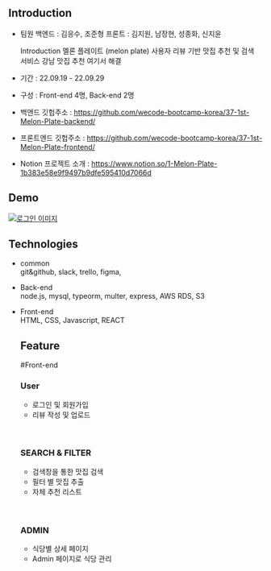## Introduction
- 팀원
  백엔드 : 김응수, 조준형
  프론트 : 김지원, 남장현, 성종화, 신지윤
  
  Introduction
  멜론 플레이트 (melon plate)
  사용자 리뷰 기반 맛집 추천 및 검색 서비스
  강남 맛집 추천 여기서 해결


- 기간 : 22.09.19 - 22.09.29
- 구성 : Front-end 4명, Back-end 2명

- 백앤드 깃헙주소 : https://github.com/wecode-bootcamp-korea/37-1st-Melon-Plate-backend/
- 프론트엔드 깃헙주소 : https://github.com/wecode-bootcamp-korea/37-1st-Melon-Plate-frontend/
- Notion 프로젝트 소개 : https://www.notion.so/1-Melon-Plate-1b383e58e9f9497b9dfe595410d7066d


## Demo
<a href="https://www.youtube.com/watch?v=PT2_F-1esPk&list=RDPT2_F-1esPk&start_radio=1" target='_blank'>
  <img src="//시연이미지" alt="로그인 이미지" />
<a/>

## Technologies
  
- common <br/>
git&github, slack, trello, figma,


- Back-end <br/>
node.js, mysql, typeorm, multer, express, AWS RDS, S3

- Front-end <br/>
HTML, CSS, Javascript, REACT

  
  ## Feature
  #Front-end
  ### User
  - 로그인 및 회원가입
  - 리뷰 작성 및 업로드
  <br/>
  <br/>
  
  ### SEARCH & FILTER
  - 검색창을 통한 맛집 검색
  - 필터 별 맛집 추출
  - 자체 추천 리스트
  <br/>
  <br/>
  
  ### ADMIN
  - 식당별 상세 페이지
  - Admin 페이지로 식당 관리
 
